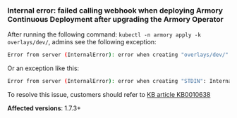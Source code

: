 ### Internal error: failed calling webhook when deploying Armory Continuous Deployment after upgrading the Armory Operator

After running the following command: `kubectl -n armory apply -k overlays/dev/`, admins see the following exception:

```bash
Error from server (InternalError): error when creating "overlays/dev/": Internal error occurred: failed calling webhook "webhook-spinnakerservices-v1alpha2.spinnaker.armory.io": Post "https://spinnaker-operator.armory.svc:443/validate-spinnaker-armory-io-v1alpha2-spinnakerservice?timeout=10s": context deadline exceeded
``` 

Or an exception like this:

```bash
Error from server (InternalError): error when creating "STDIN": Internal error occurred: failed calling webhook "webhook-spinnakerservices-v1alpha2.spinnaker.armory.io": Post "https://spinnaker-operator.armory-operator.svc:443/validate-spinnaker-armory-io-v1alpha2-spinnakerservice?timeout=10s": no endpoints available for service "spinnaker-operator"
```

To resolve this issue, customers should refer to [KB article KB0010638](https://support.armory.io/support?id=kb_article_view&sysparm_article=KB0010638)

**Affected versions**: 1.7.3+
